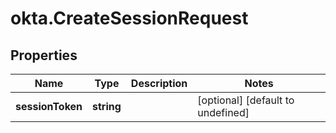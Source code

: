 # okta.CreateSessionRequest

## Properties

Name | Type | Description | Notes
------------ | ------------- | ------------- | -------------
**sessionToken** | **string** |  | [optional] [default to undefined]

